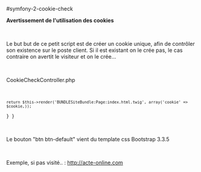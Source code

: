 #symfony-2-cookie-check

<b>Avertissement de l'utilisation des cookies</b>

<br />

Le but but de ce petit script est de créer un cookie unique, afin de contrôler son existence sur le poste client.
Si il est existant on le crée pas, le cas contraire on avertit le visiteur et on le crée...

<br />

CookieCheckController.php

<br />

<code>
<?php
namespace BUNDLE\SiteBundle\Controller;
use Symfony\Bundle\FrameworkBundle\Controller\Controller;
class PageSiteController extends Controller
{
  public function indexAction()
  {
    //On créé le cookie de check
    if (isset($_COOKIE['site_cookie_check'])){
    $cookie = "";
    }
    else{
    $cookie = setcookie('site_cookie_check', 'web-site.com', time() + 365*24*3600, '/', null, false, true); 
    }
    
    return $this->render('BUNDLESiteBundle:Page:index.html.twig', array('cookie' => $cookie,));
  }
}
</code>

<br />

Le bouton "btn btn-default" vient du template css Bootstrap 3.3.5


<br />

Exemple, si pas visité.. : <a href="http://acte-online.com" target="_blank">http://acte-online.com</a>
